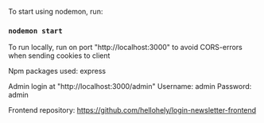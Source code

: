 To start using nodemon, run:

### `nodemon start`

To run locally, run on port "http://localhost:3000" to avoid CORS-errors when sending cookies to client

Npm packages used: express

Admin login at "http://localhost:3000/admin"
Username: admin
Password: admin

Frontend repository: https://github.com/hellohely/login-newsletter-frontend

